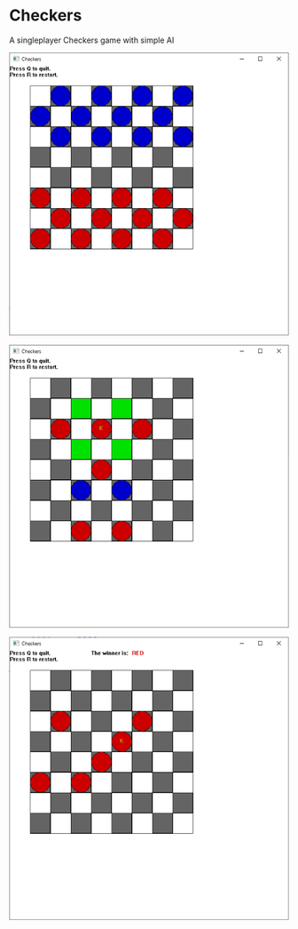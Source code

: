 # Checkers
A singleplayer Checkers game with simple AI

![Starting screen](/Screenshots/Start.png)

![Shows king's moves](/Screenshots/King.Moves.png)

![Red win](/Screenshots/Red.Win.png)
